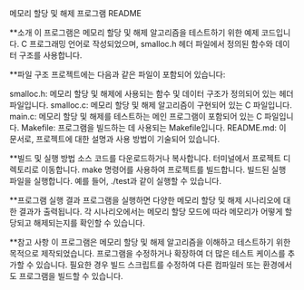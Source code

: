 메모리 할당 및 해제 프로그램 README

\*\*소개
이 프로그램은 메모리 할당 및 해제 알고리즘을 테스트하기 위한 예제 코드입니다. C 프로그래밍 언어로 작성되었으며, smalloc.h 헤더 파일에서 정의된 함수와 데이터 구조를 사용합니다.

\*\*파일 구조
프로젝트에는 다음과 같은 파일이 포함되어 있습니다:

smalloc.h: 메모리 할당 및 해제에 사용되는 함수 및 데이터 구조가 정의되어 있는 헤더 파일입니다.
smalloc.c: 메모리 할당 및 해제 알고리즘이 구현되어 있는 C 파일입니다.
main.c: 메모리 할당 및 해제를 테스트하는 메인 프로그램이 포함되어 있는 C 파일입니다.
Makefile: 프로그램을 빌드하는 데 사용되는 Makefile입니다.
README.md: 이 문서로, 프로젝트에 대한 설명과 사용 방법이 기술되어 있습니다.

\*\*빌드 및 실행 방법
소스 코드를 다운로드하거나 복사합니다.
터미널에서 프로젝트 디렉토리로 이동합니다.
make 명령어를 사용하여 프로젝트를 빌드합니다.
빌드된 실행 파일을 실행합니다. 예를 들어, ./test과 같이 실행할 수 있습니다.

\*\*프로그램 실행 결과
프로그램을 실행하면 다양한 메모리 할당 및 해제 시나리오에 대한 결과가 출력됩니다. 각 시나리오에서는 메모리 할당 모드에 따라 메모리가 어떻게 할당되고 해제되는지를 확인할 수 있습니다.

\*\*참고 사항
이 프로그램은 메모리 할당 및 해제 알고리즘을 이해하고 테스트하기 위한 목적으로 제작되었습니다.
프로그램을 수정하거나 확장하여 더 많은 테스트 케이스를 추가할 수 있습니다.
필요한 경우 빌드 스크립트를 수정하여 다른 컴파일러 또는 환경에서도 프로그램을 빌드할 수 있습니다.
